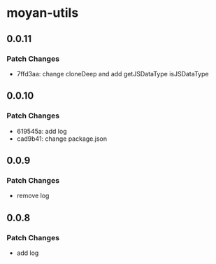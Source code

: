 # moyan-utils

## 0.0.11

### Patch Changes

- 7ffd3aa: change cloneDeep and add getJSDataType isJSDataType

## 0.0.10

### Patch Changes

- 619545a: add log
- cad9b41: change package.json

## 0.0.9

### Patch Changes

- remove log

## 0.0.8

### Patch Changes

- add log
